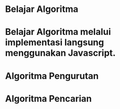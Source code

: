# Belajar Algoritma
Belajar Algoritma melalui implementasi langsung menggunakan Javascript.
==
Algoritma Pengurutan
== 
Algoritma Pencarian
==
